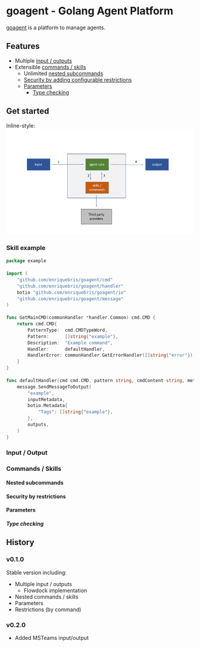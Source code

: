# goagent - Golang Agent Platform

[goagent](https://github.com/enriquebris/goiagent) is a platform to manage agents.

## Features

- Multiple [input / outputs](#input--output)
- Extensible [commands / skills](#commands--skills)
    - Unlimited [nested subcommands](#nested-subcommands)
    - [Security by adding configurable restrictions](#security-by-restrictions)
    - [Parameters](#parameters)
        - [Type checking](#type-checking)
        
        
## Get started

Inline-style: 
![alt text](agent.png "How an agent works?")

### Skill example

```go
package example

import (
	"github.com/enriquebris/goagent/cmd"
	"github.com/enriquebris/goagent/handler"
	botio "github.com/enriquebris/goagent/io"
	"github.com/enriquebris/goagent/message"
)

func GetMainCMD(commonHandler *handler.Common) cmd.CMD {
	return cmd.CMD{
		PatternType:  cmd.CMDTypeWord,
		Pattern:      []string{"example"},
		Description:  "Example command",
		Handler:      defaultHandler,
		HandlerError: commonHandler.GetErrorHandler([]string{"error"}),
	}
}

func defaultHandler(cmd cmd.CMD, pattern string, cmdContent string, metadata botio.Metadata, handlerType string, inputMetadata botio.Metadata, generalMetadata botio.Metadata, outputs []botio.Output) {
	message.SendMessageToOutput(
		"example",
		inputMetadata,
		botio.Metadata{
			"Tags": []string{"example"},
		},
		outputs,
	)
}

```

### Input / Output

### Commands / Skills

#### Nested subcommands

#### Security by restrictions

#### Parameters

##### Type checking


## History

### v0.1.0
Stable version including:
 - Multiple input / outputs
    - Flowdock implementation
 - Nested commands / skills
 - Parameters
 - Restrictions (by command)

### v0.2.0
- Added MSTeams input/output

